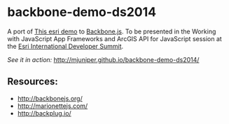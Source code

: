 backbone-demo-ds2014
====================

A port of [This esri demo](http://developers.arcgis.com/javascript/samples/data_gas_prices/) to [Backbone.js](http://backbonejs.org/). To be presented in the Working with JavaScript App Frameworks and ArcGIS API for JavaScript session at the [Esri International Developer Summit](http://www.esri.com/events/devsummit).

*See it in action:* http://mjuniper.github.io/backbone-demo-ds2014/

Resources:
----------
* http://backbonejs.org/
* http://marionettejs.com/
* http://backplug.io/
